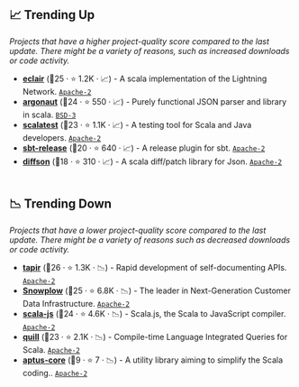 ## 📈 Trending Up

_Projects that have a higher project-quality score compared to the last update. There might be a variety of reasons, such as increased downloads or code activity._

- <b><a href="https://github.com/ACINQ/eclair">eclair</a></b> (🥇25 ·  ⭐ 1.2K · 📈) - A scala implementation of the Lightning Network. <code><a href="http://bit.ly/3nYMfla">Apache-2</a></code>
- <b><a href="https://github.com/argonaut-io/argonaut">argonaut</a></b> (🥇24 ·  ⭐ 550 · 📈) - Purely functional JSON parser and library in scala. <code><a href="http://bit.ly/3aKzpTv">BSD-3</a></code> <code><img src="https://scalac.io/wp-content/uploads/2021/02/image-125-1.svg" style="display:inline;" width="13" height="13"></code> <code><img src="https://www.scala-js.org/assets/img/scala-js-logo.svg" style="display:inline;" width="13" height="13"></code>
- <b><a href="https://github.com/scalatest/scalatest">scalatest</a></b> (🥇23 ·  ⭐ 1.1K · 📈) - A testing tool for Scala and Java developers. <code><a href="http://bit.ly/3nYMfla">Apache-2</a></code> <code><img src="https://scalac.io/wp-content/uploads/2021/02/image-125-1.svg" style="display:inline;" width="13" height="13"></code> <code><img src="https://www.scala-js.org/assets/img/scala-js-logo.svg" style="display:inline;" width="13" height="13"></code>
- <b><a href="https://github.com/sbt/sbt-release">sbt-release</a></b> (🥇20 ·  ⭐ 640 · 📈) - A release plugin for sbt. <code><a href="http://bit.ly/3nYMfla">Apache-2</a></code>
- <b><a href="https://github.com/gnieh/diffson">diffson</a></b> (🥈18 ·  ⭐ 310 · 📈) - A scala diff/patch library for Json. <code><a href="http://bit.ly/3nYMfla">Apache-2</a></code> <code><img src="https://scalac.io/wp-content/uploads/2021/02/image-125-1.svg" style="display:inline;" width="13" height="13"></code> <code><img src="https://www.scala-js.org/assets/img/scala-js-logo.svg" style="display:inline;" width="13" height="13"></code>

## 📉 Trending Down

_Projects that have a lower project-quality score compared to the last update. There might be a variety of reasons such as decreased downloads or code activity._

- <b><a href="https://github.com/softwaremill/tapir">tapir</a></b> (🥇26 ·  ⭐ 1.3K · 📉) - Rapid development of self-documenting APIs. <code><a href="http://bit.ly/3nYMfla">Apache-2</a></code> <code><img src="https://scalac.io/wp-content/uploads/2021/02/image-125-1.svg" style="display:inline;" width="13" height="13"></code> <code><img src="https://www.scala-js.org/assets/img/scala-js-logo.svg" style="display:inline;" width="13" height="13"></code>
- <b><a href="https://github.com/snowplow/snowplow">Snowplow</a></b> (🥈25 ·  ⭐ 6.8K · 📉) - The leader in Next-Generation Customer Data Infrastructure. <code><a href="http://bit.ly/3nYMfla">Apache-2</a></code>
- <b><a href="https://github.com/scala-js/scala-js">scala-js</a></b> (🥇24 ·  ⭐ 4.6K · 📉) - Scala.js, the Scala to JavaScript compiler. <code><a href="http://bit.ly/3nYMfla">Apache-2</a></code> <code><img src="https://www.scala-js.org/assets/img/scala-js-logo.svg" style="display:inline;" width="13" height="13"></code>
- <b><a href="https://github.com/zio/zio-quill">quill</a></b> (🥇23 ·  ⭐ 2.1K · 📉) - Compile-time Language Integrated Queries for Scala. <code><a href="http://bit.ly/3nYMfla">Apache-2</a></code> <code><img src="https://zio.dev/img/navbar_brand.png" style="display:inline;" width="13" height="13"></code> <code><img src="https://scalac.io/wp-content/uploads/2021/02/image-125-1.svg" style="display:inline;" width="13" height="13"></code> <code><img src="https://www.scala-js.org/assets/img/scala-js-logo.svg" style="display:inline;" width="13" height="13"></code>
- <b><a href="https://github.com/aptusproject/aptus-core">aptus-core</a></b> (🥉9 ·  ⭐ 7 · 📉) - A utility library aiming to simplify the Scala coding.. <code><a href="http://bit.ly/3nYMfla">Apache-2</a></code> <code><img src="https://scalac.io/wp-content/uploads/2021/02/image-125-1.svg" style="display:inline;" width="13" height="13"></code>

